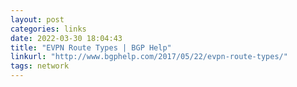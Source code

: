 ```yaml
---
layout: post
categories: links
date: 2022-03-30 18:04:43
title: "EVPN Route Types | BGP Help"
linkurl: "http://www.bgphelp.com/2017/05/22/evpn-route-types/"
tags: network
---
```

